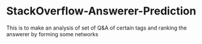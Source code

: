 # StackOverflow-Answerer-Prediction
This is to make an analysis of set of Q&amp;A of certain tags and ranking the answerer by forming some networks
